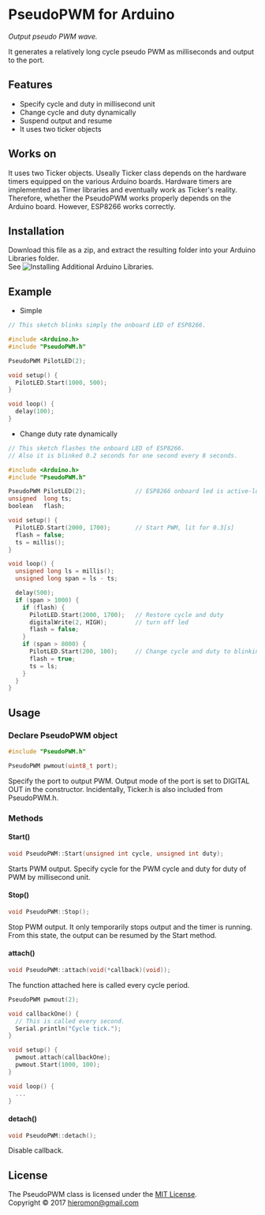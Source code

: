 # PseudoPWM for Arduino

*Output pseudo PWM wave.*

It generates a relatively long cycle pseudo PWM as milliseconds and output to the port.

## Features

* Specify cycle and duty in millisecond unit
* Change cycle and duty dynamically
* Suspend output and resume
* It uses two ticker objects

## Works on

It uses two Ticker objects. Useally Ticker class depends on the hardware timers equipped on the various Arduino boards. Hardware timers are implemented as Timer libraries and eventually work as Ticker's reality.
Therefore, whether the PseudoPWM works properly depends on the Arduino board. However, ESP8266 works correctly.

## Installation

Download this file as a zip, and extract the resulting folder into your Arduino Libraries folder.  
See ![Installing Additional Arduino Libraries](https://www.arduino.cc/en/Guide/Libraries).

## Example
- Simple
```c++
// This sketch blinks simply the onboard LED of ESP8266.

#include <Arduino.h>
#include "PseudoPWM.h"

PseudoPWM PilotLED(2);

void setup() {
  PilotLED.Start(1000, 500);
}

void loop() {
  delay(100);
}
```

- Change duty rate dynamically
```c++
// This sketch flashes the onboard LED of ESP8266.
// Also it is blinked 0.2 seconds for one second every 8 seconds.

#include <Arduino.h>
#include "PseudoPWM.h"

PseudoPWM PilotLED(2);              // ESP8266 onboard led is active-low
unsigned  long ts;
boolean   flash;

void setup() {
  PilotLED.Start(2000, 1700);       // Start PWM, lit for 0.3[s]
  flash = false;
  ts = millis(); 
}

void loop() {
  unsigned long ls = millis();
  unsigned long span = ls - ts;

  delay(500);
  if (span > 1000) {
    if (flash) {
      PilotLED.Start(2000, 1700);   // Restore cycle and duty
      digitalWrite(2, HIGH);        // turn off led
      flash = false;
    }
    if (span > 8000) {
      PilotLED.Start(200, 100);     // Change cycle and duty to blinking 0.2[s]
      flash = true;
      ts = ls;
    }
  }
}
```

## Usage

### Declare PseudoPWM object
```c++
#include "PseudoPWM.h"

PseudoPWM pwmout(uint8_t port);
```
Specify the port to output PWM. Output mode of the port is set to DIGITAL OUT in the constructor.
Incidentally, Ticker.h is also included from PseudoPWM.h.

### Methods

#### Start()
```c++
void PseudoPWM::Start(unsigned int cycle, unsigned int duty);
```
Starts PWM output. Specify cycle for the PWM cycle and duty for  duty of PWM by millisecond unit.

#### Stop()
```c++
void PseudoPWM::Stop();
```
Stop PWM output. It only temporarily stops output and the timer is running. From this state, the output can be resumed by the Start method.

#### attach()
```c++
void PseudoPWM::attach(void(*callback)(void));
```
The function attached here is called every cycle period. 
```c++
PseudoPWM pwmout(2);

void callbackOne() {
  // This is called every second. 
  Serial.println("Cycle tick.");
}

void setup() {
  pwmout.attach(callbackOne);
  pwmout.Start(1000, 100);
}

void loop() {
  ...
}
```
#### detach()
```c++
void PseudoPWM::detach();
```
Disable callback.

License
-----------
The PseudoPWM class is licensed under the [MIT License](LICENCE.md).  
Copyright &copy; 2017 hieromon@gmail.com
